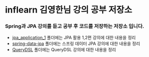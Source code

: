 # inflearn 김영한님 강의 공부 저장소

### Spring과 JPA 강의를 듣고 공부 후 코드를 저장하는 저장소 입니다.

* [jpa_application_1](https://github.com/Yelin-park/inflearn-Spring-JPA/tree/main/jpa_application_1) 폴더에는 JPA 활용 1,2편 강의에 대한 내용을 정리
* [spring-data-jpa](https://github.com/Yelin-park/inflearn-Spring-JPA/tree/main/spring-data-jpa) 폴더에는 스프링 데이터 JPA 강의에 대한 내용을 정리
* [QueryDSL](https://github.com/Yelin-park/inflearn-Spring-JPA/tree/main/QueryDSL) 폴더에는 QueryDSL 강의에 대한 내용을 정리